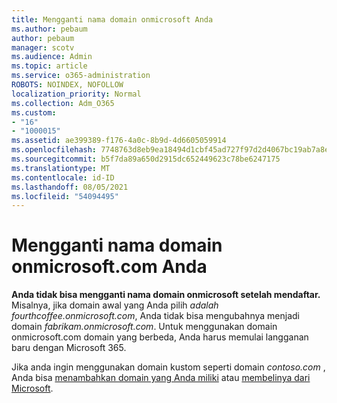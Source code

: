 ```yaml
---
title: Mengganti nama domain onmicrosoft Anda
ms.author: pebaum
author: pebaum
manager: scotv
ms.audience: Admin
ms.topic: article
ms.service: o365-administration
ROBOTS: NOINDEX, NOFOLLOW
localization_priority: Normal
ms.collection: Adm_O365
ms.custom:
- "16"
- "1000015"
ms.assetid: ae399389-f176-4a0c-8b9d-4d6605059914
ms.openlocfilehash: 7748763d8eb9ea18494d1cbf45ad727f97d2d4067bc19ab7a8e60eeb738b668f
ms.sourcegitcommit: b5f7da89a650d2915dc652449623c78be6247175
ms.translationtype: MT
ms.contentlocale: id-ID
ms.lasthandoff: 08/05/2021
ms.locfileid: "54094495"
---
```

# <a name="rename-your-onmicrosoftcom-domain"></a>Mengganti nama domain onmicrosoft.com Anda

 **Anda tidak bisa mengganti nama domain onmicrosoft setelah mendaftar.** Misalnya, jika domain awal yang Anda pilih  *adalah fourthcoffee.onmicrosoft.com*, Anda tidak bisa mengubahnya menjadi domain  *fabrikam.onmicrosoft.com*. Untuk menggunakan domain onmicrosoft.com domain yang berbeda, Anda harus memulai langganan baru dengan Microsoft 365.
  
Jika anda ingin menggunakan domain kustom seperti domain  *contoso.com*  , Anda bisa [menambahkan domain yang Anda miliki](https://docs.microsoft.com/microsoft-365/admin/setup/add-domain) atau [membelinya dari Microsoft](https://docs.microsoft.com/microsoft-365/admin/get-help-with-domains/buy-a-domain-name).
  
